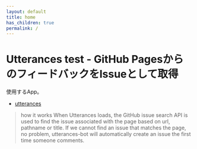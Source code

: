 ```yaml
---
layout: default
title: home
has_children: true
permalink: /
---
```


# Utterances test - GitHub PagesからのフィードバックをIssueとして取得

使用するApp。

- [utterances](https://utteranc.es/)

> how it works
> When Utterances loads, the GitHub issue search API is used to find the issue associated with the page based on url, pathname or title. If we cannot find an issue that matches the page, no problem, utterances-bot will automatically create an issue the first time someone comments.

<script src="https://utteranc.es/client.js"
        repo="[ENTER REPO HERE]"
        issue-term="pathname"
        label="Feedback"
        theme="github-light"
        crossorigin="anonymous"
        async>
</script>
